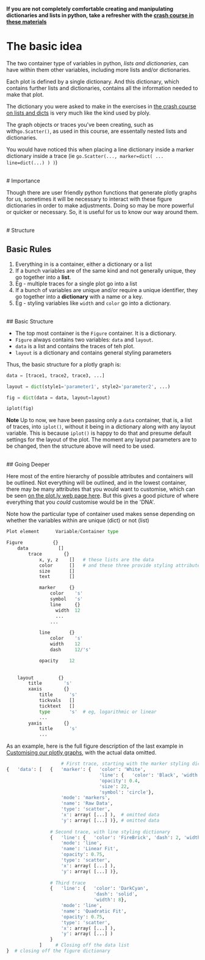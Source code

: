<!--toc-->

**If you are not completely comfortable creating and manipulating dictionaries and lists in python, take a refresher with the [crash course in these materials](./dicts_and_lists_crash_course.md)**

# The basic idea

The two container type of variables in python, *lists and dictionaries*, can have within them other variables, including more lists and/or dictionaries.

Each plot is defined by a single dictionary.  And this dictionary, which contains further lists and dictionaries, contains all the information needed to make that plot.  

The dictionary you were asked to make in the exercises in [the crash course on lists and dicts](./dicts_and_lists_crash_course.md) is very much like the kind used by ploly.

The graph objects or traces you've been creating, such as with```go.Scatter()```, as used in this course, are essentally nested lists and dictionaries.

You would have noticed this when placing a line dictionary inside a marker dictionary inside a trace (ie ```go.Scatter(..., marker=dict( ... line=dict(...) ) )```)

<br>
# Importance

Though there are user friendly python functions that generate plotly graphs for us, sometimes it will be necessary to interact with these figure dictionaries in order to make adjustments.  Doing so may be more powerful or quicker or necessary.  So, it is useful for us to know our way around them.

<br>
# Structure

## Basic Rules
1. Everything in is a container, either a dictionary or a list
2. If a bunch variables are of the same kind and not generally unique, they go together into a **list**.  
  3. Eg - multiple traces for a single plot go into a list
3. If a bunch of variables are unique and/or require a unique identifier, they go together into a **dictionary** with a name or a key.  
  4. Eg - styling variables like ```width``` and ```color``` go into a dictionary.

<br>
## Basic Structure

* The top most container is the ```Figure``` container.  It is a dictionary.
* ```Figure``` always contains two variables: ```data``` and ```layout```.
* ```data``` is a list and contains the traces of teh plot.
* ```layout``` is a dictionary and contains general styling parameters

Thus, the basic structure for a plotly graph is:

```python
data = [trace1, trace2, trace3, ...]

layout = dict(style1='parameter1', style2='parameter2', ...)

fig = dict(data = data, layout=layout)

iplot(fig)
```

**Note** Up to now, we have been passing only a ```data``` container, that is, a list of traces, into ```iplot()```, without it being in a dictionary along with any layout variable.  This is because ```iplot()``` is happy to do that and presume default settings for the layout of the plot.  The moment any layout parameters are to be changed, then the structure above will need to be used.

<br>
## Going Deeper

Here most of the entire hierarchy of possible attributes and containers will be outlined.  Not everything will be outlined, and in the lowest container, there may be many attributes that you would want to customise, which can be seen [on the plot.ly web page here](https://plot.ly/python/reference/).  But this gives a good picture of where everything that you *could* customise would be in the 'DNA'.

Note how the particular type of container used makes sense depending on whether the variables within are unique (dict) or not (list)


<!--sec data-title="Figure Description Structure" data-id="eg1" data-show=true data-collapse=false ces-->



```python
Plot element      Variable/Container type

Figure           {}
    data           []
        trace        {}
            x, y, z    []   # these lists are the data
            color      []   # and these three provide styling attributes for each data point
            size       []
            text       []

            marker     {}
                color    's'
                symbol   's'
                line     {}
                  width  12
                  ...
                ...

            line       {}
                color    's'
                width    12
                dash     12/'s'

            opacity    12
      
      
    layout         {}
        title        's'
        xaxis        {}
            title      's'
            tickvals   []
            ticktext   []
            type       's'  # eg, logarithmic or linear
            ...
        yaxis        {}
            title      's'
            ...
```
<!--endsec-->


<!--sec data-title="Figure Description Example" data-id="eg2" data-show=true data-collapse=false ces-->
As an example, here is the full figure description of the last example in [Customising our plotly graphs](./customising_our_plotly_graphs.md), with the actual data omitted.

```python
                    # First trace, starting with the marker styling dictionary
{   'data': [   {   'marker': {   'color': 'White',
                                  'line': {   'color': 'Black', 'width': 1.5},
                                  'opacity': 0.4,
                                  'size': 22,
                                  'symbol': 'circle'},
                    'mode': 'markers',
                    'name': 'Raw Data',
                    'type': 'scatter',
                    'x': array( [...] ),  # omitted data
                    'y': array( [...] )}, # omitted data
                    
                # Second trace, with line styling dictionary
                {   'line': {   'color': 'FireBrick', 'dash': 2, 'width': 4},
                    'mode': 'line',
                    'name': 'Linear Fit',
                    'opacity': 0.75,
                    'type': 'scatter',
                    'x': array( [...] ),
                    'y': array( [...] )},
                
                # Third trace
                {   'line': {   'color': 'DarkCyan',
                                'dash': 'solid',
                                'width': 8},
                    'mode': 'line',
                    'name': 'Quadratic Fit',
                    'opacity': 0.75,
                    'type': 'scatter',
                    'x': array( [...] ),
                    'y': array( [...] )
                }
            ]     # Closing off the data list
}  # closing off the figure dictionary


```
<!--endsec-->
